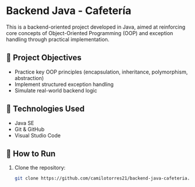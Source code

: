 # Backend Java - Cafetería

This is a backend-oriented project developed in Java, aimed at reinforcing core concepts of Object-Oriented Programming (OOP) and exception handling through practical implementation.

## 🚀 Project Objectives

- Practice key OOP principles (encapsulation, inheritance, polymorphism, abstraction)
- Implement structured exception handling
- Simulate real-world backend logic

## 📁 Technologies Used

- Java SE
- Git & GitHub
- Visual Studio Code

## 🔧 How to Run

1. Clone the repository:
   ```bash
   git clone https://github.com/camilotorres21/backend-java-cafeteria.git